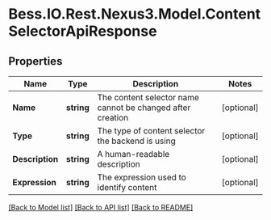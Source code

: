 # Bess.IO.Rest.Nexus3.Model.ContentSelectorApiResponse
## Properties

Name | Type | Description | Notes
------------ | ------------- | ------------- | -------------
**Name** | **string** | The content selector name cannot be changed after creation | [optional] 
**Type** | **string** | The type of content selector the backend is using | [optional] 
**Description** | **string** | A human-readable description | [optional] 
**Expression** | **string** | The expression used to identify content | [optional] 

[[Back to Model list]](../README.md#documentation-for-models) [[Back to API list]](../README.md#documentation-for-api-endpoints) [[Back to README]](../README.md)

